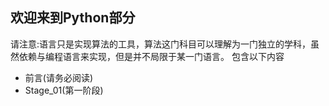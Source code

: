 ## 欢迎来到Python部分
请注意:语言只是实现算法的工具，算法这门科目可以理解为一门独立的学科，虽然依赖与编程语言来实现，但是并不局限于某一门语言。
包含以下内容
* 前言(请务必阅读)
* Stage_01(第一阶段)

